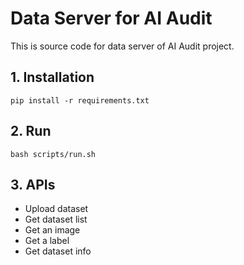# Data Server for AI Audit

This is source code for data server of AI Audit project.

## 1. Installation
```
pip install -r requirements.txt
```

## 2. Run
```
bash scripts/run.sh
```

## 3. APIs
- Upload dataset
- Get dataset list
- Get an image
- Get a label
- Get dataset info